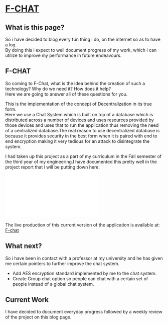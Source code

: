 # [F-CHAT](https://f-chat-26177.web.app/)
## What is this page?
So i have decided to blog every fun thing i do, on the internet so as to have a log.  
By doing this i expect to well document progress of my work, which i can utilize to improve my performance in future endeavours.  

## F-CHAT
So coming to F-Chat, what is the idea behind the creation of such a technology? Why do we need it? How does it help?  
Here we are going to answer all of these questions for you.  

This is the implementation of the concept of Decentralization in its true form.  
Here we use a Chat System which is built on top of a database which is distributed across a number of devices and uses resources provided by those devices and uses that to run the  application thus removing the need of a centralized database.The real reason to use decentralized database is because it provides security in the best form when it is paired with end to end encryption making it very tedious for an attack to disintegrate the system.  

I had taken up this project as a part of my curriculum in the Fall semester of the third year of my engineering.I have documented this pretty well in the project report that i will be putting down here:
![Project Report](/Documentation/ProjectReport.pdf)

The live production of this current version of the application is available at: [F-chat](https://f-chat-26177.web.app/)


## What next?
So i have been in contact with a professor at my university and he has given me certain pointers to further improve the chat system.  
* Add AES encryption standard implemented by me to the chat system.
* Create Group chat option so people can chat with a certain set of people instead of a global chat system.

## Current Work
I have decided to document everyday progress followed by a weekly review of the project on this blog page.

